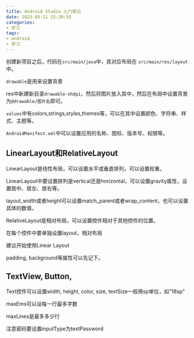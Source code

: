 ```yaml
---
title: Android Studio 入门笔记
date: 2023-05-11 15:30:55
categories:
- 学习
tags:
- android
- 学习
---
```


创建新项目之后，代码在`src/main/java`中，其对应布局在 `src/main/res/layout`中。

`drawable`是用来设置背景

res中新建新目录`drawable-xhdpi`，然后将图片放入其中，然后在布局中设置背景为`@drawable/图片名`即可。

`values`中有colors,strings,styles,themes等，可以在其中设置颜色、字符串、样式、主题等。

`AndroidManifest.xml`中可以设置应用的名称、图标、版本号、权限等。

## LinearLayout和RelativeLayout

LinearLayout是线性布局，可以设置水平或垂直排列，可以设置权重。

LinearLayout中要设置排列是vertical还是horizontal，可以设置gravity属性，设置居中、居左、居右等。

layout_width或者height可以设置match_parent或者wrap_content，也可以设置具体的数值。

RelativeLayout是相对布局，可以设置控件相对于其他控件的位置。

在每个控件中要单独设置layout，相对布局

建议开始使用Linear Layout

padding, background等属性可以先记下。

## TextView, Button, 
Text控件可以设置width, height, color, size, textSize一般用sp单位，如"18sp"

maxEms可以设每一行最多字数

maxLines是最多多少行

注意密码要设置inputType为textPassword

